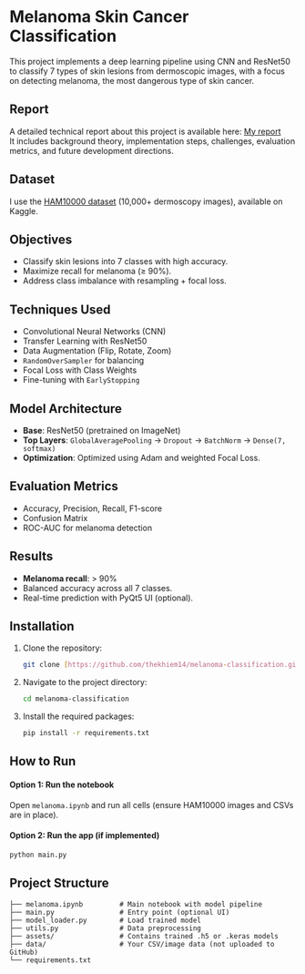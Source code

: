 # Melanoma Skin Cancer Classification

This project implements a deep learning pipeline using CNN and ResNet50 to classify 7 types of skin lesions from dermoscopic images, with a focus on detecting melanoma, the most dangerous type of skin cancer.

## Report

A detailed technical report about this project is available here: [My report](https://drive.google.com/file/d/1_iBKBcYAvy1bDBIG3svwfB0PJLlmuZxr/view) <br>
It includes background theory, implementation steps, challenges, evaluation metrics, and future development directions.

## Dataset

I use the [HAM10000 dataset](https://www.kaggle.com/datasets/kmader/skin-cancer-mnist-ham10000) (10,000+ dermoscopy images), available on Kaggle.

## Objectives

- Classify skin lesions into 7 classes with high accuracy.
- Maximize recall for melanoma (≥ 90%).
- Address class imbalance with resampling + focal loss.

## Techniques Used

- Convolutional Neural Networks (CNN)
- Transfer Learning with ResNet50
- Data Augmentation (Flip, Rotate, Zoom)
- `RandomOverSampler` for balancing
- Focal Loss with Class Weights
- Fine-tuning with `EarlyStopping`

## Model Architecture

- **Base**: ResNet50 (pretrained on ImageNet)
- **Top Layers**: `GlobalAveragePooling` → `Dropout` → `BatchNorm` → `Dense(7, softmax)`
- **Optimization**: Optimized using Adam and weighted Focal Loss.

## Evaluation Metrics

- Accuracy, Precision, Recall, F1-score
- Confusion Matrix
- ROC-AUC for melanoma detection

## Results

- **Melanoma recall**: > 90%
- Balanced accuracy across all 7 classes.
- Real-time prediction with PyQt5 UI (optional).

## Installation

1.  Clone the repository:
    ```bash
    git clone [https://github.com/thekhiem14/melanoma-classification.git](https://github.com/thekhiem14/melanoma-classification.git)
    ```
2.  Navigate to the project directory:
    ```bash
    cd melanoma-classification
    ```
3.  Install the required packages:
    ```bash
    pip install -r requirements.txt
    ```

## How to Run

####  Option 1: Run the notebook

Open `melanoma.ipynb` and run all cells (ensure HAM10000 images and CSVs are in place).

####  Option 2: Run the app (if implemented)

```bash
python main.py
```
## Project Structure

```text
├── melanoma.ipynb         # Main notebook with model pipeline
├── main.py                # Entry point (optional UI)
├── model_loader.py        # Load trained model
├── utils.py               # Data preprocessing
├── assets/                # Contains trained .h5 or .keras models
├── data/                  # Your CSV/image data (not uploaded to GitHub)
└── requirements.txt
